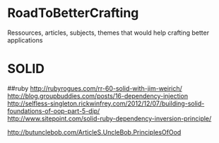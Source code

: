 RoadToBetterCrafting
====================

Ressources, articles, subjects, themes that would help crafting better applications

# SOLID

##ruby
http://rubyrogues.com/rr-60-solid-with-jim-weirich/  
http://blog.groupbuddies.com/posts/16-dependency-injection  
http://selfless-singleton.rickwinfrey.com/2012/12/07/building-solid-foundations-of-oop-part-5-dip/  
http://www.sitepoint.com/solid-ruby-dependency-inversion-principle/  
  
http://butunclebob.com/ArticleS.UncleBob.PrinciplesOfOod
